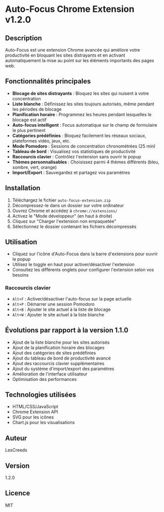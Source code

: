 # Auto-Focus Chrome Extension v1.2.0

## Description
Auto-Focus est une extension Chrome avancée qui améliore votre productivité en bloquant les sites distrayants et en activant automatiquement la mise au point sur les éléments importants des pages web.

## Fonctionnalités principales
- **Blocage de sites distrayants** : Bloquez les sites qui nuisent à votre concentration
- **Liste blanche** : Définissez les sites toujours autorisés, même pendant les périodes de blocage
- **Planification horaire** : Programmez les heures pendant lesquelles le blocage est actif
- **Auto-focus intelligent** : Focus automatique sur le champ de formulaire le plus pertinent
- **Catégories prédéfinies** : Bloquez facilement les réseaux sociaux, plateformes vidéo, jeux, etc.
- **Mode Pomodoro** : Sessions de concentration chronométrées (25 min)
- **Tableau de bord** : Visualisez vos statistiques de productivité
- **Raccourcis clavier** : Contrôlez l'extension sans ouvrir le popup
- **Thèmes personnalisables** : Choisissez parmi 4 thèmes différents (bleu, sombre, vert, orange)
- **Import/Export** : Sauvegardez et partagez vos paramètres

## Installation
1. Téléchargez le fichier `auto-focus-extension.zip`
2. Décompressez-le dans un dossier sur votre ordinateur
3. Ouvrez Chrome et accédez à `chrome://extensions/`
4. Activez le "Mode développeur" (en haut à droite)
5. Cliquez sur "Charger l'extension non empaquetée"
6. Sélectionnez le dossier contenant les fichiers décompressés

## Utilisation
- Cliquez sur l'icône d'Auto-Focus dans la barre d'extensions pour ouvrir le popup
- Utilisez le toggle en haut pour activer/désactiver l'extension
- Consultez les différents onglets pour configurer l'extension selon vos besoins

### Raccourcis clavier
- `Alt+F` : Activer/désactiver l'auto-focus sur la page actuelle
- `Alt+P` : Démarrer une session Pomodoro
- `Alt+B` : Ajouter le site actuel à la liste de blocage
- `Alt+W` : Ajouter le site actuel à la liste blanche

## Évolutions par rapport à la version 1.1.0
- Ajout de la liste blanche pour les sites autorisés
- Ajout de la planification horaire des blocages
- Ajout des catégories de sites prédéfinies
- Ajout du tableau de bord de productivité avancé
- Ajout des raccourcis clavier supplémentaires
- Ajout du système d'import/export des paramètres
- Amélioration de l'interface utilisateur
- Optimisation des performances

## Technologies utilisées
- HTML/CSS/JavaScript
- Chrome Extension API
- SVG pour les icônes
- Chart.js pour les visualisations

## Auteur
LesCreeds

## Version
1.2.0

## Licence
MIT
